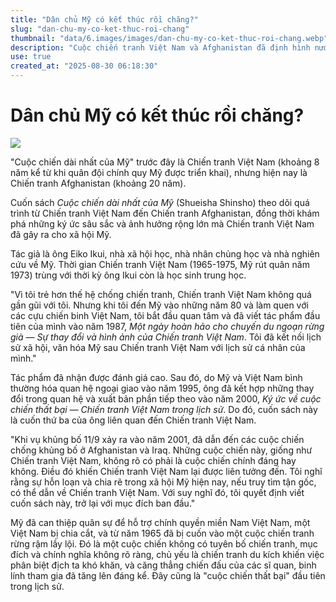 ```yaml
---
title: "Dân chủ Mỹ có kết thúc rồi chăng?"
slug: "dan-chu-my-co-ket-thuc-roi-chang"
thumbnail: "data/6.images/images/dan-chu-my-co-ket-thuc-roi-chang.webp"
description: "Cuộc chiến tranh Việt Nam và Afghanistan đã định hình nước Mỹ ra sao? Nhà nghiên cứu Eiko Ikui khám phá ký ức sâu sắc và ảnh hưởng của cuộc chiến Việt Nam đối với xã hội Mỹ, liên hệ đến sự chia rẽ hiện tại."
use: true
created_at: "2025-08-30 06:18:30"
---
```


# Dân chủ Mỹ có kết thúc rồi chăng?

![](/images/20250830-00138731-wedge-000-1-view.webp)

"Cuộc chiến dài nhất của Mỹ" trước đây là Chiến tranh Việt Nam (khoảng 8 năm kể từ khi quân đội chính quy Mỹ được triển khai), nhưng hiện nay là Chiến tranh Afghanistan (khoảng 20 năm).

Cuốn sách *Cuộc chiến dài nhất của Mỹ* (Shueisha Shinsho) theo dõi quá trình từ Chiến tranh Việt Nam đến Chiến tranh Afghanistan, đồng thời khám phá những ký ức sâu sắc và ảnh hưởng rộng lớn mà Chiến tranh Việt Nam đã gây ra cho xã hội Mỹ.

Tác giả là ông Eiko Ikui, nhà xã hội học, nhà nhân chủng học và nhà nghiên cứu về Mỹ. Thời gian Chiến tranh Việt Nam (1965-1975, Mỹ rút quân năm 1973) trùng với thời kỳ ông Ikui còn là học sinh trung học.

"Vì tôi trẻ hơn thế hệ chống chiến tranh, Chiến tranh Việt Nam không quá gần gũi với tôi. Nhưng khi tôi đến Mỹ vào những năm 80 và làm quen với các cựu chiến binh Việt Nam, tôi bắt đầu quan tâm và đã viết tác phẩm đầu tiên của mình vào năm 1987, *Một ngày hoàn hảo cho chuyến du ngoạn rừng già — Sự thay đổi và hình ảnh của Chiến tranh Việt Nam*. Tôi đã kết nối lịch sử xã hội, văn hóa Mỹ sau Chiến tranh Việt Nam với lịch sử cá nhân của mình."

Tác phẩm đã nhận được đánh giá cao. Sau đó, do Mỹ và Việt Nam bình thường hóa quan hệ ngoại giao vào năm 1995, ông đã kết hợp những thay đổi trong quan hệ và xuất bản phần tiếp theo vào năm 2000, *Ký ức về cuộc chiến thất bại — Chiến tranh Việt Nam trong lịch sử*. Do đó, cuốn sách này là cuốn thứ ba của ông liên quan đến Chiến tranh Việt Nam.

"Khi vụ khủng bố 11/9 xảy ra vào năm 2001, đã dẫn đến các cuộc chiến chống khủng bố ở Afghanistan và Iraq. Những cuộc chiến này, giống như Chiến tranh Việt Nam, không rõ có phải là cuộc chiến chính đáng hay không. Điều đó khiến Chiến tranh Việt Nam lại được liên tưởng đến. Tôi nghĩ rằng sự hỗn loạn và chia rẽ trong xã hội Mỹ hiện nay, nếu truy tìm tận gốc, có thể dẫn về Chiến tranh Việt Nam. Với suy nghĩ đó, tôi quyết định viết cuốn sách này, trở lại với mục đích ban đầu."

Mỹ đã can thiệp quân sự để hỗ trợ chính quyền miền Nam Việt Nam, một Việt Nam bị chia cắt, và từ năm 1965 đã bị cuốn vào một cuộc chiến tranh rừng rậm lầy lội. Đó là một cuộc chiến không có tuyên bố chiến tranh, mục đích và chính nghĩa không rõ ràng, chủ yếu là chiến tranh du kích khiến việc phân biệt địch ta khó khăn, và căng thẳng chiến đấu của các sĩ quan, binh lính tham gia đã tăng lên đáng kể. Đây cũng là "cuộc chiến thất bại" đầu tiên trong lịch sử.